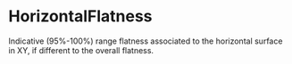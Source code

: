 HorizontalFlatness
==================

Indicative (95%-100%) range flatness associated to the horizontal surface in XY, if different to the overall flatness.
